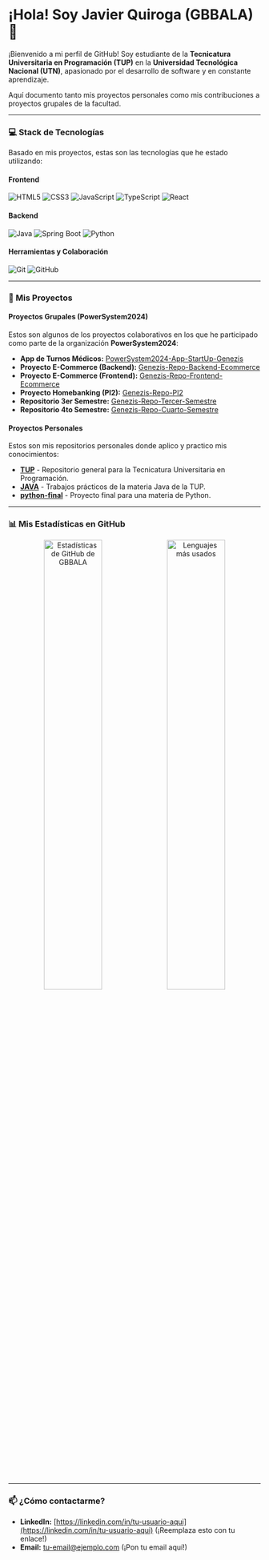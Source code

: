 # ¡Hola! Soy Javier Quiroga (GBBALA) 👋

¡Bienvenido a mi perfil de GitHub! Soy estudiante de la **Tecnicatura Universitaria en Programación (TUP)** en la **Universidad Tecnológica Nacional (UTN)**, apasionado por el desarrollo de software y en constante aprendizaje.

Aquí documento tanto mis proyectos personales como mis contribuciones a proyectos grupales de la facultad.

---

### 💻 Stack de Tecnologías

Basado en mis proyectos, estas son las tecnologías que he estado utilizando:

#### Frontend
<div align="left">
  <img src="https://img.shields.io/badge/HTML5-E34F26?style=for-the-badge&logo=html5&logoColor=white" alt="HTML5"/>
  <img src="https://img.shields.io/badge/CSS3-1572B6?style=for-the-badge&logo=css3&logoColor=white" alt="CSS3"/>
  <img src="https://img.shields.io/badge/JavaScript-F7DF1E?style=for-the-badge&logo=javascript&logoColor=black" alt="JavaScript"/>
  <img src="https://img.shields.io/badge/TypeScript-3178C6?style=for-the-badge&logo=typescript&logoColor=white" alt="TypeScript"/>
  <img src="https://img.shields.io/badge/React-20232A?style=for-the-badge&logo=react&logoColor=61DAFB" alt="React"/>
  </div>

#### Backend
<div align="left">
  <img src="https://img.shields.io/badge/Java-ED8B00?style=for-the-badge&logo=openjdk&logoColor=white" alt="Java"/>
  <img src="https://img.shields.io/badge/Spring_Boot-6DB33F?style=for-the-badge&logo=spring-boot&logoColor=white" alt="Spring Boot"/>
  <img src="https://img.shields.io/badge/Python-3776AB?style=for-the-badge&logo=python&logoColor=white" alt="Python"/>
</div>

#### Herramientas y Colaboración
<div align="left">
  <img src="https://img.shields.io/badge/Git-F05032?style=for-the-badge&logo=git&logoColor=white" alt="Git"/>
  <img src="https://img.shields.io/badge/GitHub-181717?style=for-the-badge&logo=github&logoColor=white" alt="GitHub"/>
</div>

---

### 🚀 Mis Proyectos

#### Proyectos Grupales (PowerSystem2024)
Estos son algunos de los proyectos colaborativos en los que he participado como parte de la organización **PowerSystem2024**:

* **App de Turnos Médicos:** [PowerSystem2024-App-StartUp-Genezis](https://github.com/PowerSystem2024/PowerSystem2024-App-StartUp-Genezis)
* **Proyecto E-Commerce (Backend):** [Genezis-Repo-Backend-Ecommerce](https://github.com/PowerSystem2024/Genezis-Repo-Backend-Ecommerce)
* **Proyecto E-Commerce (Frontend):** [Genezis-Repo-Frontend-Ecommerce](https://github.com/PowerSystem2024/Genezis-Repo-Frontend-Ecommerce)
* **Proyecto Homebanking (PI2):** [Genezis-Repo-PI2](https://github.com/PowerSystem2024/Genezis-Repo-PI2)
* **Repositorio 3er Semestre:** [Genezis-Repo-Tercer-Semestre](https://github.com/PowerSystem2024/Genezis-Repo-Tercer-Semestre)
* **Repositorio 4to Semestre:** [Genezis-Repo-Cuarto-Semestre](https://github.com/PowerSystem2024/Genezis-Repo-Cuarto-Semestre)

#### Proyectos Personales
Estos son mis repositorios personales donde aplico y practico mis conocimientos:

* **[TUP](https://github.com/GBBALA/TUP)** - Repositorio general para la Tecnicatura Universitaria en Programación.
* **[JAVA](https://github.com/GBBALA/JAVA)** - Trabajos prácticos de la materia Java de la TUP.
* **[python-final](https://github.com/GBBALA/python-final)** - Proyecto final para una materia de Python.

---

### 📊 Mis Estadísticas en GitHub

<p align="center">
  <img width="48%" src="https://github-readme-stats.vercel.app/api?username=GBBALA&show_icons=true&theme=radical&rank_icon=percentile" alt="Estadísticas de GitHub de GBBALA" />
  <img width="48%" src="https://github-readme-stats.vercel.app/api/top-langs/?username=GBBALA&layout=compact&theme=radical" alt="Lenguajes más usados" />
</p>

---

### 📫 ¿Cómo contactarme?
* **LinkedIn:** [https://linkedin.com/in/tu-usuario-aqui](https://linkedin.com/in/tu-usuario-aqui) (¡Reemplaza esto con tu enlace!)
* **Email:** [tu-email@ejemplo.com](mailto:tu-email@ejemplo.com) (¡Pon tu email aquí!)
